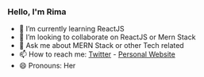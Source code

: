 ### Hello, I'm Rima

- 🌱 I’m currently learning ReactJS
- 👯 I’m looking to collaborate on ReactJS or Mern Stack
- 💬 Ask me about MERN Stack or other Tech related
- 📫 How to reach me: [Twitter](https://twitter.com/rimamei02) - [Personal Website](http://rimameihandayani.netlify.app/)
- 😄 Pronouns: Her
